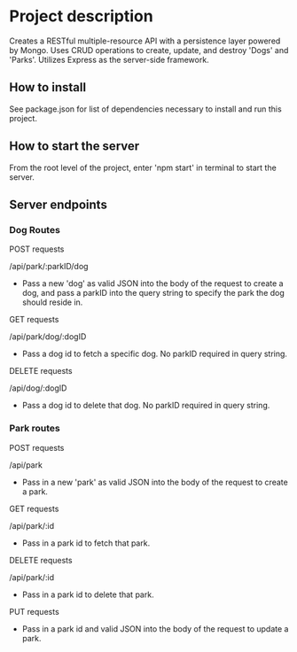 # Project description

Creates a RESTful multiple-resource API with a persistence layer powered by Mongo. Uses CRUD operations to create, update, and destroy 'Dogs' and 'Parks'. Utilizes Express as the server-side framework.

## How to install

See package.json for list of dependencies necessary to install and run this project.

## How to start the server

From the root level of the project, enter 'npm start' in terminal to start the server.

## Server endpoints

### Dog Routes

POST requests

/api/park/:parkID/dog

* Pass a new 'dog' as valid JSON into the body of the request to create a dog, and pass a parkID into the query string to specify the park the dog should reside in.

GET requests

/api/park/dog/:dogID

* Pass a dog id to fetch a specific dog. No parkID required in query string.


DELETE requests

/api/dog/:dogID

* Pass a dog id to delete that dog. No parkID required in query string.


### Park routes

POST requests

/api/park

* Pass in a new 'park' as valid JSON into the body of the request to create a park.

GET requests

/api/park/:id

* Pass in a park id to fetch that park.

DELETE requests

/api/park/:id

* Pass in a park id to delete that park.

PUT requests

* Pass in a park id and valid JSON into the body of the request to update a park.
